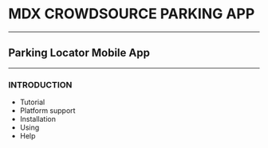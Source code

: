 # MDX CROWDSOURCE PARKING APP


---




## Parking Locator Mobile App



---



### INTRODUCTION







* Tutorial
* Platform support
* Installation
* Using
* Help

